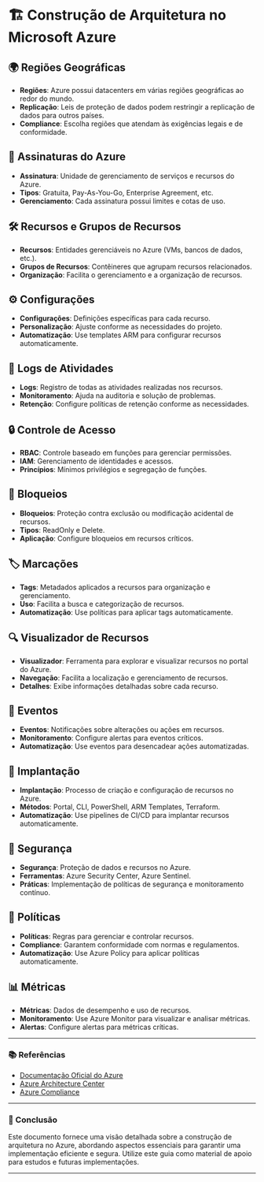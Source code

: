 
# 🏗️ Construção de Arquitetura no Microsoft Azure

## 🌍 Regiões Geográficas

- **Regiões**: Azure possui datacenters em várias regiões geográficas ao redor do mundo.
- **Replicação**: Leis de proteção de dados podem restringir a replicação de dados para outros países.
- **Compliance**: Escolha regiões que atendam às exigências legais e de conformidade.

## 🔑 Assinaturas do Azure

- **Assinatura**: Unidade de gerenciamento de serviços e recursos do Azure.
- **Tipos**: Gratuita, Pay-As-You-Go, Enterprise Agreement, etc.
- **Gerenciamento**: Cada assinatura possui limites e cotas de uso.

## 🛠️ Recursos e Grupos de Recursos

- **Recursos**: Entidades gerenciáveis no Azure (VMs, bancos de dados, etc.).
- **Grupos de Recursos**: Contêineres que agrupam recursos relacionados.
- **Organização**: Facilita o gerenciamento e a organização de recursos.

## ⚙️ Configurações

- **Configurações**: Definições específicas para cada recurso.
- **Personalização**: Ajuste conforme as necessidades do projeto.
- **Automatização**: Use templates ARM para configurar recursos automaticamente.

## 📜 Logs de Atividades

- **Logs**: Registro de todas as atividades realizadas nos recursos.
- **Monitoramento**: Ajuda na auditoria e solução de problemas.
- **Retenção**: Configure políticas de retenção conforme as necessidades.

## 🔒 Controle de Acesso

- **RBAC**: Controle baseado em funções para gerenciar permissões.
- **IAM**: Gerenciamento de identidades e acessos.
- **Princípios**: Mínimos privilégios e segregação de funções.

## 🚫 Bloqueios

- **Bloqueios**: Proteção contra exclusão ou modificação acidental de recursos.
- **Tipos**: ReadOnly e Delete.
- **Aplicação**: Configure bloqueios em recursos críticos.

## 🏷️ Marcações

- **Tags**: Metadados aplicados a recursos para organização e gerenciamento.
- **Uso**: Facilita a busca e categorização de recursos.
- **Automatização**: Use políticas para aplicar tags automaticamente.

## 🔍 Visualizador de Recursos

- **Visualizador**: Ferramenta para explorar e visualizar recursos no portal do Azure.
- **Navegação**: Facilita a localização e gerenciamento de recursos.
- **Detalhes**: Exibe informações detalhadas sobre cada recurso.

## 📅 Eventos

- **Eventos**: Notificações sobre alterações ou ações em recursos.
- **Monitoramento**: Configure alertas para eventos críticos.
- **Automatização**: Use eventos para desencadear ações automatizadas.

## 🚀 Implantação

- **Implantação**: Processo de criação e configuração de recursos no Azure.
- **Métodos**: Portal, CLI, PowerShell, ARM Templates, Terraform.
- **Automatização**: Use pipelines de CI/CD para implantar recursos automaticamente.

## 🔐 Segurança

- **Segurança**: Proteção de dados e recursos no Azure.
- **Ferramentas**: Azure Security Center, Azure Sentinel.
- **Práticas**: Implementação de políticas de segurança e monitoramento contínuo.

## 📜 Políticas

- **Políticas**: Regras para gerenciar e controlar recursos.
- **Compliance**: Garantem conformidade com normas e regulamentos.
- **Automatização**: Use Azure Policy para aplicar políticas automaticamente.

## 📊 Métricas

- **Métricas**: Dados de desempenho e uso de recursos.
- **Monitoramento**: Use Azure Monitor para visualizar e analisar métricas.
- **Alertas**: Configure alertas para métricas críticas.

---

### 📚 Referências

- [Documentação Oficial do Azure](https://docs.microsoft.com/azure/)
- [Azure Architecture Center](https://docs.microsoft.com/azure/architecture/)
- [Azure Compliance](https://docs.microsoft.com/azure/compliance/)

---

### 📌 Conclusão

Este documento fornece uma visão detalhada sobre a construção de arquitetura no Azure, abordando aspectos essenciais para garantir uma implementação eficiente e segura. Utilize este guia como material de apoio para estudos e futuras implementações.

---

